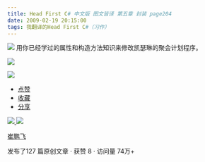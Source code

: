 ```yaml
---
title: Head First C# 中文版 图文皆译 第五章 封装 page204
date: 2009-02-19 20:15:00
tags: 我翻译的Head First C#（习作）
---
```

![](https://p-blog.csdn.net/images/p_blog_csdn_net/cuipengfei1/EntryImages/20090219/2009-02-19_15-52-25.jpg) 用你已经学过的属性和构造方法知识来修改凯瑟琳的聚会计划程序。

![](https://p-blog.csdn.net/images/p_blog_csdn_net/cuipengfei1/EntryImages/20090219/2009-02-19_15-54-22.jpg)

![](https://p-blog.csdn.net/images/p_blog_csdn_net/cuipengfei1/EntryImages/20090219/2009-02-19_20-11-10.jpg)

  * [ 点赞  ](javascript:;)
  * [ 收藏  ](javascript:;)
  * [ 分享 ](javascript:;)

[ ![](https://profile.csdnimg.cn/5/2/5/3_cuipengfei1)
![](https://g.csdnimg.cn/static/user-reg-year/1x/11.png)
](https://blog.csdn.net/cuipengfei1)

[ 崔鹏飞 ](https://blog.csdn.net/cuipengfei1)

发布了127 篇原创文章  ·  获赞 8  ·  访问量 74万+

